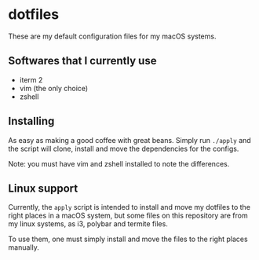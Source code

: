 # dotfiles
These are my default configuration files for my macOS systems.

## Softwares that I currently use
- iterm 2
- vim (the only choice)
- zshell
## Installing
As easy as making a good coffee with great beans. Simply run ```./apply``` and the script will clone, install and move the dependencies for the configs.

Note: you must have vim and zshell installed to note the differences.

## Linux support
Currently, the ```apply``` script is intended to install and move my dotfiles to the right places in a macOS system, but some files on this repository are from my linux systems, as i3, polybar and termite files.

To use them, one must simply install and move the files to the right places manually.
